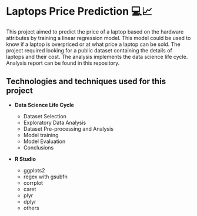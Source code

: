 # Laptops Price Prediction   :computer::chart_with_upwards_trend:
This project aimed to predict the price of a laptop based on the hardware attributes by training a linear regression model. This model could be used to know if a laptop is overpriced or at what price a laptop can be sold. The project required looking for a public dataset containing the details of laptops and their cost. The analysis implements the data science life cycle. Analysis report can be found in this repository.

## Technologies and techniques used for this project
* **Data Science Life Cycle**
	* Dataset Selection
	* Exploratory Data Analysis
	* Dataset Pre-processing and Analysis
	* Model training
	* Model Evaluation
	* Conclusions
	
* **R Studio**
	* ggplots2
	* regex with gsubfn
	* corrplot
	* caret
	* plyr
	* dplyr
	* others


